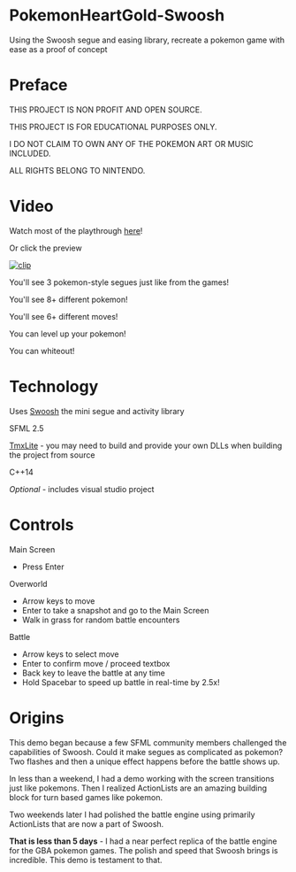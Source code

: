 # PokemonHeartGold-Swoosh
Using the Swoosh segue and easing library, recreate a pokemon game with ease as a proof of concept

# Preface

THIS PROJECT IS NON PROFIT AND OPEN SOURCE.

THIS PROJECT IS FOR EDUCATIONAL PURPOSES ONLY. 

I DO NOT CLAIM TO OWN ANY OF THE POKEMON ART OR MUSIC INCLUDED. 

ALL RIGHTS BELONG TO NINTENDO. 

# Video
Watch most of the playthrough [here](https://streamable.com/vyfhq)!

Or click the preview

[![clip](https://media.giphy.com/media/1WbJank711TIIMmVr4/giphy.gif)](https://streamable.com/vyfhq)

You'll see 3 pokemon-style segues just like from the games! 

You'll see 8+ different pokemon!

You'll see 6+ different moves!

You can level up your pokemon!

You can whiteout!

# Technology
Uses [Swoosh](https://github.com/TheMaverickProgrammer/Swoosh) the mini segue and activity library

SFML 2.5

[TmxLite](https://github.com/fallahn/tmxlite) - you may need to build and provide your own DLLs when building the project from source

C++14

_Optional_ - includes visual studio project

# Controls

Main Screen 

* Press Enter

Overworld 

* Arrow keys to move
* Enter to take a snapshot and go to the Main Screen
* Walk in grass for random battle encounters

Battle

* Arrow keys to select move
* Enter to confirm move / proceed textbox
* Back key to leave the battle at any time
* Hold Spacebar to speed up battle in real-time by 2.5x!

# Origins

This demo began because a few SFML community members challenged the capabilities of Swoosh. Could it make segues as complicated as pokemon?
Two flashes and then a unique effect happens before the battle shows up. 

In less than a weekend, I had a demo working with the screen transitions just like pokemons. Then I realized ActionLists are an amazing
building block for turn based games like pokemon.

Two weekends later I had polished the battle engine using primarily ActionLists that are now a part of Swoosh. 

**That is less than 5 days** - I had a near perfect replica of the battle engine for the GBA pokemon games. The polish and speed that Swoosh
brings is incredible. This demo is testament to that.
